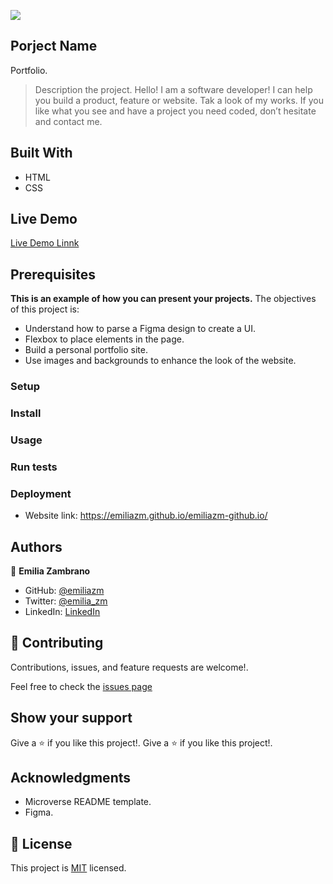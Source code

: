 ![](https://img.shields.io/badge/Microverse-blueviolet)

## Porject Name
Portfolio.

> Description the project.
> Hello! I am a software developer! I can help you build a product, feature or website. Tak a look of my works.
If you like what you see and have a project you need coded, don’t hesitate and contact me.


## Built With
- HTML
- CSS

## Live Demo
[Live Demo Linnk](https://emiliazm.github.io/emiliazm-github.io/)

## Prerequisites
**This is an example of how you can present your projects.**
The objectives of this project is:
- Understand how to parse a Figma design to create a UI.
- Flexbox to place elements in the page.
- Build a personal portfolio site.
- Use images and backgrounds to enhance the look of the website.

### Setup

### Install

### Usage

### Run tests

### Deployment
- Website link: https://emiliazm.github.io/emiliazm-github.io/

## Authors
👤 **Emilia Zambrano**

- GitHub: [@emiliazm](https://github.com/emiliazm)
- Twitter: [@emilia_zm](https://twitter.com/emilia_zm)
- LinkedIn: [LinkedIn](https://www.linkedin.com/in/emilia-zambrano-montero-aa30a611b/)


## 🤝 Contributing
Contributions, issues, and feature requests are welcome!.

Feel free to check the [issues page](../../issues/)

## Show your support
Give a ⭐️ if you like this project!.
Give a ⭐️ if you like this project!.

## Acknowledgments
- Microverse README template.
- Figma.

## 📝 License
This project is [MIT](./MIT.md) licensed.

